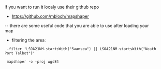 If you want to run it localy use their github repo
* https://github.com/mbloch/mapshaper

-- there are some useful code that you are able to use after loading your map
* filtering the area:

```text
 -filter 'LSOA21NM.startsWith("Swansea") || LSOA21NM.startsWith("Neath Port Talbot")'
```

```text
 mapshaper -o -proj wgs84
```
